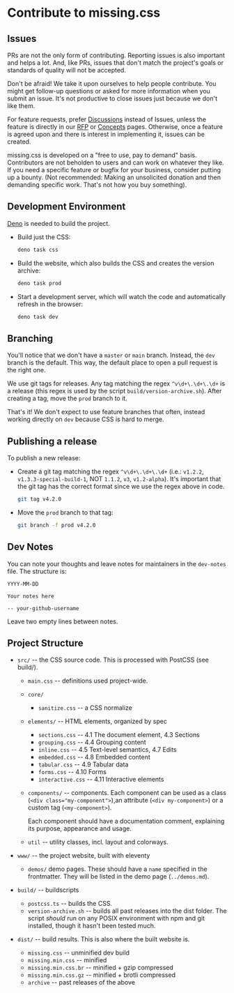 
# Contribute to missing.css


## Issues

PRs are not the only form of contributing. Reporting issues is also important
and helps a lot. And, like PRs, issues that don't match the project's goals or
standards of quality will not be accepted.

Don't be afraid! We take it upon ourselves to help people contribute. You might
get follow-up questions or asked for more information when you submit an issue.
It's not productive to close issues just because we don't like them.

For feature requests, prefer [Discussions][] instead of Issues, unless the
feature is directly in our [RFP][] or [Concepts][] pages. Otherwise, once a
feature is agreed upon and there is interest in implementing it, issues can be
created.

missing.css is developed on a "free to use, pay to demand" basis. Contributors
are not beholden to users and can work on whatever they like. If you need a
specific feature or bugfix for your business, consider putting up a bounty.
(Not recommended: Making an unsolicited donation and then demanding specific
work. That's not how you buy something).

[RFP]: https://missing.style/rfp/
[Concepts]: https://missing.style/concepts/
[Discussions]: https://github.com/bigskysoftware/missing/discussions


## Development Environment

[Deno] is needed to build the project.

  * Build just the CSS:
      ~~~ sh
      deno task css
      ~~~

  * Build the website, which also builds the CSS and creates the version
    archive:
      ~~~ sh
      deno task prod
      ~~~

  * Start a development server, which will watch the code and automatically
    refresh in the browser:
      ~~~ sh
      deno task dev
      ~~~

[Deno]: https://deno.land/


## Branching

You'll notice that we don't have a `master` or `main` branch. Instead, the 
`dev` branch is the default. This way, the default place to open a pull request
is the right one.

We use git tags for releases. Any tag matching the regex `^v\d+\.\d+\.\d+` is a
release (this regex is used by the script `build/version-archive.sh`). After
creating a tag, move the `prod` branch to it.

That's it! We don't expect to use feature branches that often, instead working
directly on `dev` because CSS is hard to merge.


## Publishing a release

To publish a new release:

  * Create a git tag matching the regex `^v\d+\.\d+\.\d+` (i.e.: `v1.2.2`,
    `v1.3.3-special-build-1`, NOT `1.1.2`, `v3`, `v1.2-alpha`). It's important
    that the git tag has the correct format since we use the regex above in
    code.

      ~~~ sh
      git tag v4.2.0
      ~~~
  
  * Move the `prod` branch to that tag:

      ~~~ sh
      git branch -f prod v4.2.0
      ~~~


## Dev Notes

You can note your thoughts and leave notes for maintainers in the `dev-notes`
file. The structure is:

  ~~~
  YYYY-MM-DD

  Your notes here

  -- your-github-username
  ~~~

Leave two empty lines between notes.


## Project Structure

  * `src/` -- the CSS source code. This is processed with PostCSS (see build/).
      * `main.css` -- definitions used project-wide.
      * `core/`
        * `sanitize.css` -- a CSS normalize
      * `elements/` -- HTML elements, organized by spec
          * `sections.css` -- 4.1 The document element, 4.3 Sections
          * `grouping.css` -- 4.4 Grouping content
          * `inline.css` -- 4.5 Text-level semantics, 4.7 Edits
          * `embedded.css` -- 4.8 Embedded content
          * `tabular.css` -- 4.9 Tabular data
          * `forms.css` -- 4.10 Forms
          * `interactive.css` -- 4.11 Interactive elements
      * `components/` -- components. Each component can be used as
        a class (`<div class="my-component">`),an attribute 
        (`<div my-component>`) or a custom tag (`<my-component>`).

        Each component should have a documentation comment, explaining its
        purpose, appearance and usage.
      
      * `util` -- utility classes, incl. layout and colorways.

  * `www/` -- the project website, built with eleventy
      * `demos/` demo pages. These should have a `name` specified in the
        frontmatter. They will be listed in the demo page (`../demos.md`).

  * `build/` -- buildscripts
      * `postcss.ts` -- builds the CSS.
      * `version-archive.sh` -- builds all past releases into the dist folder.
        The script _should_ run on any POSIX environment with npm and git
        installed, though it hasn't been tested much.

  * `dist/` -- build results. This is also where the built website is.
      * `missing.css` -- unminified dev build
      * `missing.min.css` -- minified
      * `missing.min.css.br` -- minified + gzip compressed
      * `missing.min.css.gz` -- minified + brotli compressed
      * `archive` -- past releases of the above

[pcss-extend]: https://github.com/csstools/postcss-extend-rule
